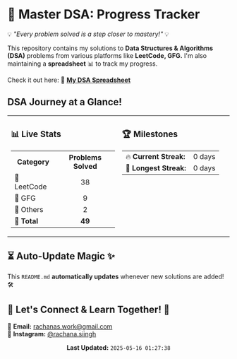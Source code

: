 # 🧠 Master DSA: Progress Tracker 
                                                                                      
💡 *"Every problem solved is a step closer to mastery!"* 💡  

This repository contains my solutions to **Data Structures & Algorithms (DSA)** problems from various platforms like **LeetCode, GFG.** I'm also maintaining a **spreadsheet** 📊 to track my progress.  

Check it out here: 📌 **[My DSA Spreadsheet](https://docs.google.com/spreadsheets/d/1o4IQU2hxFrPdiGg-rlzuqP1OvgqP6gqRE3FR_ISn4vk/edit?gid=2016400795#gid=2016400795)**  


## DSA Journey at a Glance! 
<table width="100%" align="center">
  <tr>
    <td width="50%" valign="top">

### 📊 Live Stats  
<table>
  <tr>
    <th>Category</th>
    <th>Problems Solved</th>
  </tr>
  <tr>
    <td>📘 LeetCode</td>
    <td align="center">38</td>
  </tr>
  <tr>
    <td>📗 GFG</td>
    <td align="center">9</td>
  </tr>
  <tr>
    <td>🎨 Others</td>
    <td align="center">2</td>
  </tr>
  <tr>
    <td><b>🔢 Total</b></td>
    <td align="center"><b>49</b></td>
  </tr>
</table>  

</td>
<td width="50%" valign="top">

### 🏆 Milestones  
<table>
  <tr>
    <td>🔥 <b>Current Streak:</b></td>
    <td>0 days</td>
  </tr>
  <tr>
    <td>🚀 <b>Longest Streak:</b></td>
    <td>0 days</td>
  </tr>
</table>  

</td>
  </tr>
</table>


## ⏳ Auto-Update Magic ✨  
This `README.md` **automatically updates** whenever new solutions are added! 🛠️  


## 🚀 Let's Connect & Learn Together! 🤝  
📧 **Email:** [rachanas.work@gmail.com](mailto:rachanas.work@gmail.com)  
📸 **Instagram:** [@rachana.siingh](https://www.instagram.com/rachana.siingh/)  <br/>

<p align="center"><b>Last Updated:</b> <code>2025-05-16 01:27:38</code> </p>


